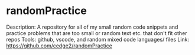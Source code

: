 # randomPractice
Description: A repository for all of my small random code snippets and practice problems that are too small or random text etc. that don't fit other repos
Tools: github, vscode, and random mixed code languages/ files 
Link: https://github.com/cedge2/randomPractice

